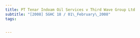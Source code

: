 ```yaml
---
title: PT Tenar Indoam Oil Services v Third Wave Group Ltd 
subtitle: "[2008] SGHC 18 / 01\_February\_2008"
tags:


---
```


